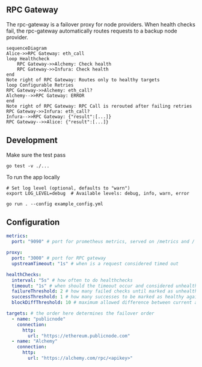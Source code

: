## RPC Gateway

The rpc-gateway is a failover proxy for node providers. When health checks
fail, the rpc-gateway automatically routes requests to a backup node provider.

```mermaid
sequenceDiagram
Alice->>RPC Gateway: eth_call
loop Healthcheck
    RPC Gateway->>Alchemy: Check health
    RPC Gateway->>Infura: Check health
end
Note right of RPC Gateway: Routes only to healthy targets
loop Configurable Retries
RPC Gateway->>Alchemy: eth_call?
Alchemy-->>RPC Gateway: ERROR
end
Note right of RPC Gateway: RPC Call is rerouted after failing retries
RPC Gateway->>Infura: eth_call?
Infura-->>RPC Gateway: {"result":[...]}
RPC Gateway-->>Alice: {"result":[...]}
```

## Development

Make sure the test pass
```console
go test -v ./...
```

To run the app locally
```console
# Set log level (optional, defaults to "warn")
export LOG_LEVEL=debug  # Available levels: debug, info, warn, error

go run . --config example_config.yml
```

## Configuration

```yaml
metrics:
  port: "9090" # port for prometheus metrics, served on /metrics and /

proxy:
  port: "3000" # port for RPC gateway
  upstreamTimeout: "1s" # when is a request considered timed out

healthChecks:
  interval: "5s" # how often to do healthchecks
  timeout: "1s" # when should the timeout occur and considered unhealthy
  failureThreshold: 2 # how many failed checks until marked as unhealthy
  successThreshold: 1 # how many successes to be marked as healthy again
  blockDiffThreshold: 10 # maximum allowed difference between current and latest block number

targets: # the order here determines the failover order
  - name: "publicnode"
    connection:
      http:
        url: "https://ethereum.publicnode.com"
  - name: "Alchemy"
    connection:
      http:
        url: "https://alchemy.com/rpc/<apikey>"
```
